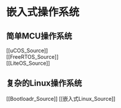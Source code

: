 # 嵌入式操作系统

## 简单MCU操作系统

[[uCOS_Source]]  
[[FreeRTOS_Source]]  
[[LiteOS_Source]]

## 复杂的Linux操作系统
[[Bootloadr_Source]]
[[嵌入式Linux_Source]]
